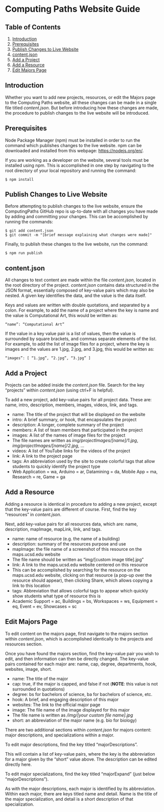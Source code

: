 # Computing Paths Website Guide

## Table of Contents
1. [Introduction](README.md/#introduction)
2. [Prerequisites](README.md/#prerequisites)
3. [Publish Changes to Live Website](README.md/#publish-changes-to-live-website)
4. [content.json](README.md/#contentjson)
5. [Add a Project](README.md/#add-a-project)
6. [Add a Resource](README.md/#add-a-resource)
7. [Edit Majors Page](README.md/#edit-majors-page)


## Introduction
Whether you want to add new projects, resources, or edit the Majors page to the Computing Paths website, all these changes can be made in a single file titled *content.json*. But before introducing how these changes are made, the procedure to publish changes to the live website will be introduced.


## Prerequisites
Node Package Manager (npm) must be installed in order to run the command which publishes changes to the live website. npm can be downloaded and installed from this webpage: https://nodejs.org/en/.

If you are working as a developer on the website, several tools must be installed using npm. This is accomplished in one step by navigating to the root directory of your local repository and running the command:
```
$ npm install
```


## Publish Changes to Live Website
Before attempting to publish changes to the live website, ensure the ComputingPaths GitHub repo is up-to-date with all changes you have made by adding and committing your changes. This can be accomplished by running the commands:
```
$ git add content.json
$ git commit -m "[brief message explaining what changes were made]"
```
Finally, to publish these changes to the live website, run the command:
```
$ npm run publish
```


## content.json
All changes to text content are made within the file *content.json*, located in the root directory of the project. *content.json* contains data structured in the JSON format, essentially composed of key-value pairs which may also be nested. A given key identifies the data, and the value is the data itself.


Keys and values are written with double quotations, and separated by a colon. For example, to add the name of a project where the key is name and the value is Computational Art, this would be written as:
```
“name”: “Computational Art”
```

If the value in a key value pair is a list of values, then the value is surrounded by square brackets, and commas separate elements of the list. For example, to add the list of image files for a project, where the key is images and the values are 1.jpg, 2.jpg, and 3.jpg, this would be written as:
```
“images”: [ “1.jpg”, “2.jpg”, “3.jpg” ]
```


## Add a Project
Projects can be added inside the *content.json* file. Search for the key “projects” within *content.json* (using ctrl+F is helpful).

To add a new project, add key-value pairs for all project data. These are: name, intro, description, members, images, videos, link, and tags.

-	name: The title of the project that will be displayed on the website
-	intro: A brief summary, or hook, that encapsulates the project
-	description: A longer, complete summary of the project
-	members: A list of team members that participated in the project
-	images: A list of the names of image files for the project
  -	The file names are written as *img/projectImages/[name]/1.jpg*, *img/projectImages/[name]/2.jpg*, …
-	videos: A list of YouTube links for the videos of the project
-	link: A link to the project page
-	tags: An abbreviation used by the site to create colorful tags that allow students to quickly identify the project type
  -	Web Application = wa, Arduino = ar, Datamining = da, Mobile App = ma, Research = re, Game = ga


## Add a Resource
Adding a resource is identical in procedure to adding a new project, except that the key-value pairs are different of course. First, find the key “resources” in *content.json*.

Next, add key-value pairs for all resources data, which are: name, description, mapImage, mapLink, link, and tags.

-	name: name of resource (e.g. the name of a building)
-	description: summary of the resources purpose and use
-	mapImage: the file name of a screenshot of this resource on the maps.ucsd.edu website
  -	The file name should be written as “img/[custom image title].jpg”
-	link: A link to the maps.ucsd.edu website centered on this resource
  -	This can be accomplished by searching for the resource on the maps.ucsd.edu website, clicking on that resource (a pop-up over the resource should appear), then clicking Share, which allows copying a link to this location
-	tags: Abbreviation that allows colorful tags to appear which quickly show students what type of resource this is
  -	Academic Support = ac, Buildings = bs, Workspaces = ws, Equipment = eq, Event = ev, Showcases = sc


## Edit Majors Page
To edit content on the majors page, first navigate to the majors section within *content.json*, which is accomplished identically to the projects and resources section.

Once you have found the majors section, find the key-value pair you wish to edit, and then information can then be directly changed. The key-value pairs contained for each major are: name, cap, degree, departments, hook, websites, image, short.

-	name: The title of the major
-	cap: true, if the major is capped, and false if not (**NOTE**: this value is not surrounded in quotations)
-	degree: bs for bachelors of science, ba for bachelors of science, etc.
-	hook: A brief, and engaging description of this major
-	websites: The link to the official major page
-	image: The file name of the image displayed for this major
  -	The file name is written as */img/[your custom file name].jpg*
-	short: an abbreviation of the major name (e.g. bio for biology)

There are two additional sections within *content.json* for majors content: major descriptions, and specializations within a major.

To edit major descriptions, find the key titled “majorDescriptions”.

This will contain a list of key-value pairs, where the key is the abbreviation for a major given by the “short” value above. The description can be edited directly here.

To edit major specializations, find the key titled “majorExpand” (just below “majorDescriptions”).

As with the major descriptions, each major is identified by its abbreviation. Within each major, there are keys titled name and detail. Name is the title of the major specialization, and detail is a short description of that specialization.
